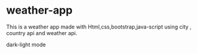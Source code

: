 # weather-app
This is a weather app made with
Html,css,bootstrap,java-script
using city , country api and weather api.

dark-light mode 
